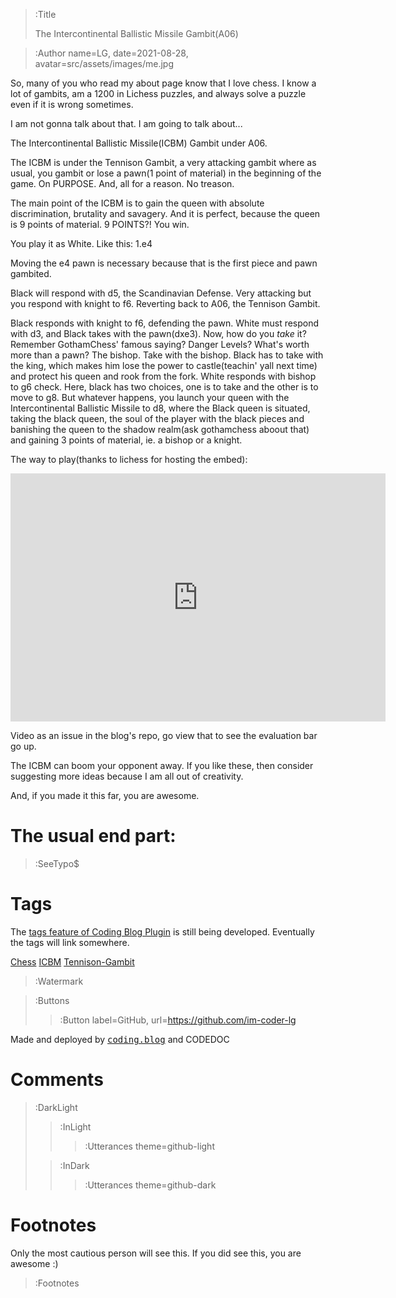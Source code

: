 <!-- > :Hero src=src/assets/images/thumbnails/codedoc-light.png, -->
<!-- >       mode=light -->

<!-- > :Hero src=src/assets/images/thumbnails/codedoc-dark.png, -->
<!-- >       mode=dark -->

> :Title
>
> The Intercontinental Ballistic Missile Gambit(A06)

> :Author name=LG,
>         date=2021-08-28,
>         avatar=src/assets/images/me.jpg

So, many of you who read my about page know that I love chess. I know a lot of gambits, am a 1200 in Lichess puzzles, and always solve a puzzle even if it is wrong sometimes.

I am not gonna talk about that. I am going to talk about...

The Intercontinental Ballistic Missile(ICBM) Gambit under A06.

The ICBM is under the Tennison Gambit, a very attacking gambit where as usual, you gambit or lose a pawn(1 point of material) in the beginning of the game. On PURPOSE. And, all for a reason. No treason.

The main point of the ICBM is to gain the queen with absolute discrimination, brutality and savagery. And it is perfect, because the queen is 9 points of material. 9 POINTS?! You win.

You play it as White. Like this:
1.e4

Moving the e4 pawn is necessary because that is the first piece and pawn gambited.

Black will respond with d5, the Scandinavian Defense. Very attacking but you respond with knight to f6. Reverting back to A06, the Tennison Gambit.

Black responds with knight to f6, defending the pawn. White must respond with d3, and Black takes with the pawn(dxe3). Now, how do you *take* it? Remember GothamChess' famous saying? Danger Levels? What's worth more than a pawn? The bishop. Take with the bishop.
Black has to take with the king, which makes him lose the power to castle(teachin' yall next time) and protect his queen and rook from the fork. White responds with bishop to g6 check. Here, black has two choices, one is to take and the other is to move to g8. But whatever happens, you launch your queen with the Intercontinental Ballistic Missile to d8, where the Black queen is situated, taking the black queen, the soul of the player with the black pieces and banishing the queen to the shadow realm(ask gothamchess aboout that) and gaining 3 points of material, ie. a bishop or a knight.

The way to play(thanks to lichess for hosting the embed):
<iframe src="https://lichess.org/embed/cGxqq1RX#15?theme=auto&bg=auto"
width=600 height=397 frameborder=0></iframe>

Video as an issue in the blog's repo, go view that to see the evaluation bar go up.

The ICBM can boom your opponent away. If you like these, then consider suggesting more ideas because I am all out of creativity.

And, if you made it this far, you are awesome.
# The usual end part:

> :SeeTypo$

# Tags

The [tags feature of Coding Blog Plugin](https://connect-platform.github.io/coding-blog-plugin/tags) is still being developed.  Eventually the tags will link somewhere.

[Chess](:Tag) [ICBM](:Tag) [Tennison-Gambit](:Tag)

> :Watermark

> :Buttons
> > :Button label=GitHub, url=https://github.com/im-coder-lg
>
<!-- > > :Button icon=true, label=code, url=https://gist.github.com/coder-lg/f82b7337ac76ed6d70c2bd8e8dd7600d -->

Made and deployed by [<kbd>coding.blog</kbd>](https://coding.blog/) and CODEDOC
# Comments

> :DarkLight
> > :InLight
> >
> > > :Utterances theme=github-light
>
> > :InDark
> >
> > > :Utterances theme=github-dark


# Footnotes

Only the most cautious person will see this. If you did see this, you are awesome :)

> :Footnotes
<!--Done during the first revision-->